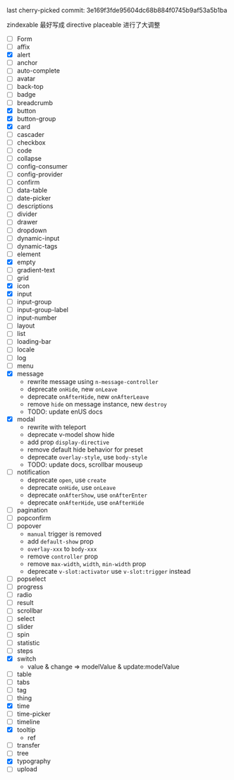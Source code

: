 last cherry-picked commit: 3e169f3fde95604dc68b884f0745b9af53a5b1ba

zindexable 最好写成 directive
placeable 进行了大调整


- [ ] Form
- [ ] affix
- [x] alert
- [ ] anchor
- [ ] auto-complete
- [ ] avatar
- [ ] back-top
- [ ] badge
- [ ] breadcrumb
- [x] button
- [x] button-group
- [x] card
- [ ] cascader
- [ ] checkbox
- [ ] code
- [ ] collapse
- [ ] config-consumer
- [ ] config-provider
- [ ] confirm
- [ ] data-table
- [ ] date-picker
- [ ] descriptions
- [ ] divider
- [ ] drawer
- [ ] dropdown
- [ ] dynamic-input
- [ ] dynamic-tags
- [ ] element
- [x] empty
- [ ] gradient-text
- [ ] grid
- [x] icon
- [x] input
- [ ] input-group
- [ ] input-group-label
- [ ] input-number
- [ ] layout
- [ ] list
- [ ] loading-bar
- [ ] locale
- [ ] log
- [ ] menu
- [x] message
  - rewrite message using `n-message-controller`
  - deprecate `onHide`, new `onLeave`
  - deprecate `onAfterHide`, new `onAfterLeave`
  - remove `hide` on message instance, new `destroy`
  - TODO: update enUS docs
- [x] modal
  - rewrite with teleport
  - deprecate v-model show hide
  - add prop `display-directive`
  - remove default hide behavior for preset
  - deprecate `overlay-style`, use `body-style`
  - TODO: update docs, scrollbar mouseup
- [ ] notification
  - deprecate `open`, use `create`
  - deprecate `onHide`, use `onLeave`
  - deprecate `onAfterShow`, use `onAfterEnter`
  - deprecate `onAfterHide`, use `onAfterHide`
- [ ] pagination
- [ ] popconfirm
- [ ] popover
  - `manual` trigger is removed
  - add `default-show` prop
  - `overlay-xxx` to `body-xxx`
  - remove `controller` prop
  - remove `max-width`, `width`, `min-width` prop 
  - deprecate `v-slot:activator` use `v-slot:trigger` instead
- [ ] popselect
- [ ] progress
- [ ] radio
- [ ] result
- [ ] scrollbar
- [ ] select
- [ ] slider
- [ ] spin
- [ ] statistic
- [ ] steps
- [x] switch
  - value & change => modelValue & update:modelValue
- [ ] table
- [ ] tabs
- [ ] tag
- [ ] thing
- [x] time
- [ ] time-picker
- [ ] timeline
- [x] tooltip
  - ref
- [ ] transfer
- [ ] tree
- [x] typography
- [ ] upload